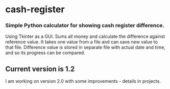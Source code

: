# cash-register
### Simple Python calculator for showing cash register difference.

Using Tkinter as a GUI. Sums all money and calculate the difference against reference value. It takes one value from a file and can save new value to that file. Difference value is stored in separate file with actual date and time, and so its progress can be compared. 

## Current version is 1.2
I am working on version 2.0 with some improvements - details in projects.
